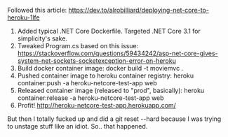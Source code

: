 Followed this article: https://dev.to/alrobilliard/deploying-net-core-to-heroku-1lfe

1) Added typical .NET Core Dockerfile. Targeted .NET Core 3.1 for simplicity's sake.
2) Tweaked Program.cs based on this issue: https://stackoverflow.com/questions/59434242/asp-net-core-gives-system-net-sockets-socketexception-error-on-heroku
3) Build docker container image: docker build -t moviemvc .
4) Pushed container image to heroku container registry: heroku container:push -a heroku-netcore-test-app web
5) Released container image (released to "prod", basically): heroku container:release -a heroku-netcore-test-app web
6) Profit! http://heroku-netcore-test-app.herokuapp.com/

But then I totally fucked up and did a git reset --hard because I was trying to unstage stuff like an idiot. So.. that happened.